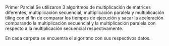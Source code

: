 Primer Parcial
Se utilizaron 3 algoritmos de multiplicación de matrices diferentes,
multiplicación secuencial, multiplicación paralela y multiplicación
tiling con el fin de comparar los tiempos de ejecución y sacar la
aceleración comparando la multiplicación secuencial y la multiplicación
paralela con respecto a la multiplicación secuencial respectivamente.

En cada carpeta se encuentra el algoritmo con sus respectivos datos.
